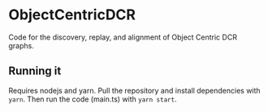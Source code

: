 # ObjectCentricDCR

Code for the discovery, replay, and alignment of Object Centric DCR graphs.

## Running it
Requires nodejs and yarn.
Pull the repository and install dependencies with `yarn`. Then run the code (main.ts) with `yarn start`.
